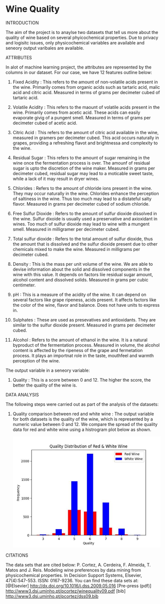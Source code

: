 # Wine Quality
INTRODUCTION

The aim of the project is to anaylse two datasets that tell us more about the quality of wine based on several phyicochemical properties. Due to privacy and logisitc issues, only physicochemical variables are available and seneory output varibales are available. 

ATTRIBUTES

In alot of machine learning project, the attributes are represented by the columns in our dataset. For our case, we have 12 features outline below:

1. Fixed Acidity : This refers to the amount of non-volatile acids present in the wine. Primarily comes from organic acids such as tartaric acid, malic acid and citric acid. Measured in terms of grams per decimeter cubed of tartaric acid.
    
2. Volatile Acidity : This refers to the maount of volatile acids present in the wine. Primarily comes from acetic acid. These acids can easily evaporate givig of a pungent smell. Measured in terms of grams per decimeter cubed of acetic acid. 
    
3. Citric Acid : This refers to the amount of citric acid available in the wine, measured in gramers per decimeter cubed. This acid occurs naturally in grapes, providing a refreshing flavot and brightnessa and complexity to the wine. 

4. Residual Sugar : This refers to the amount of sugar remaining in the wine once the fermentation process is over. The amounf of residual sugar is upto the discretion of the wine maker. Measured in grams per decimeter cubed, residual sugar may lead to a moticable sweet taste, while a lack of it may result in dryer wines. 

5. Chlorides : Refers to the amount of chloride ions present in the wine. They may occur naturally in the wine. Chlorides enhance the perception of saltiness in the wine. Thus too much may lead to a distateful salty flavor. Measured in grams per decimeter cubed of sodium chloride. 

6. Free Sulfur Dioxide : Refers to the amount of sulfur dioxide dissolved in the wine. Sulfur dixoide is usually used a preservative and axioxidant in wines. Too much of sulfur dioxide may lead to wine with a mungent smell. Measured in milligramer per decimeter cubed. 

7. Total sulfur dioxide : Refers to the total amount of sulfur dioxide, thus the amount that is dissolved and the sulfur dioxide present due to other chemicals mixed to make the wine. Measured in milligrams per decimeter cubed. 

8. Density : This is the mass per unit volume of the wine. We are able to devise information about the solid and dissolved components in the wine with this value. It depends on factors liie residual sugar amount, alcohol content and dissolved solids. Measured in grams per cubic centimeter. 

9. pH : This is a measure of the acidity of the wine. It can depend on several factors like grape ripeness, acids present. It affects factors like the color of the wine, flavor and balance. Does not have units to express in. 

10. Sulphates : These are used as presevatives and antioxidants. They are similar to the sulfur dioxide present. Measured in grams per decimeter cubed. 

11. Alcohol : Refers to the amount of ethanol in the wine. It is a natural byproduct of the fermentation process. Measured in volume, the alcohol content is affected by the ripeness of the grape and fermetation process. It plays an importnat role in the taste, mouthfeel and warmth perception of the wine. 

The output variable in a seneory variable:

1. Quality : This is a score between 0 and 12. The higher the score, the better the quality of the wine is. 
    
DATA ANALYSIS

The following steps were carried out as part of the analysis of the datasets:

1. Quality comparison between red and white wine : The output variable for both datasets is the quality of the wine, which is represented by a numeric value between 0 and 12. We compare the spread of the quality data for red and white wine using a histrogram plot below as shown.

    <p align="center">
      <img src="./figures/Quality-Distribution.jpeg" alt="Bar Chart of Quality Distribution of Red and White Wines">
    </p>




    











CITATIONS

The data sets that are cited below:
  P. Cortez, A. Cerdeira, F. Almeida, T. Matos and J. Reis. 
  Modeling wine preferences by data mining from physicochemical properties.
  In Decision Support Systems, Elsevier, 47(4):547-553. ISSN: 0167-9236.
You can find these data sets at:
    [@Elsevier] http://dx.doi.org/10.1016/j.dss.2009.05.016
    [Pre-press (pdf)] http://www3.dsi.uminho.pt/pcortez/winequality09.pdf
    [bib] http://www3.dsi.uminho.pt/pcortez/dss09.bib

